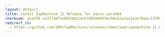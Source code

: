 ```yaml
---
layout: default
title: Latest SapMachine 11 Release for macos-aarch64
checksum: sha256 e23f1987ea6b3dd21da5109104853ecb4a52a3ae1e2e78aec13f0586ffd209ed
redirect_to:
  - https://github.com/SAP/SapMachine/releases/download/sapmachine-11.0.24/sapmachine-jre-11.0.24_macos-aarch64_bin.tar.gz
---
```

